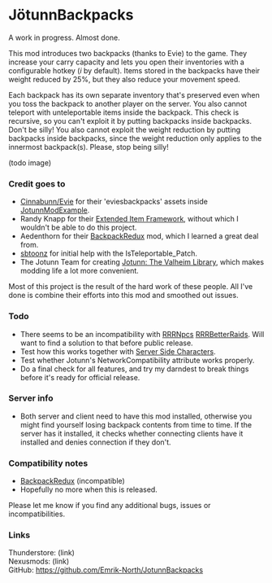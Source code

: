 # JötunnBackpacks

A work in progress. Almost done.

This mod introduces two backpacks (thanks to Evie) to the game. They increase your carry capacity and lets you open their inventories with a configurable hotkey (_i_ by default). Items stored in the backpacks have their weight reduced by 25%, but they also reduce your movement speed.

Each backpack has its own separate inventory that's preserved even when you toss the backpack to another player on the server. You also cannot teleport with unteleportable items inside the backpack. This check is recursive, so you can't exploit it by putting backpacks inside backpacks. Don't be silly! You also cannot exploit the weight reduction by putting backpacks inside backpacks, since the weight reduction only applies to the innermost backpack(s). Please, stop being silly!

(todo image)

### Credit goes to
 * [Cinnabunn/Evie](https://github.com/capnbubs) for their 'eviesbackpacks' assets inside [JotunnModExample](https://github.com/Valheim-Modding/JotunnModExample/tree/master/JotunnModExample/AssetsEmbedded).
 * Randy Knapp for their [Extended Item Framework](https://github.com/RandyKnapp/ValheimMods/tree/main/ExtendedItemDataFramework), without which I wouldn't be able to do this project.
 * Aedenthorn for their [BackpackRedux](https://github.com/aedenthorn/ValheimMods/blob/master/BackpackRedux/) mod, which I learned a great deal from.
 * [sbtoonz](https://github.com/VMP-Valheim/Back_packs) for initial help with the IsTeleportable_Patch.
 * The Jotunn Team for creating [Jotunn: The Valheim Library](https://valheim-modding.github.io/Jotunn/index.html), which makes modding life a lot more convenient.

Most of this project is the result of the hard work of these people. All I've done is combine their efforts into this mod and smoothed out issues.

### Todo
 * There seems to be an incompatibility with [RRRNpcs](https://valheim.thunderstore.io/package/neurodr0me/RRRNpcs/) [RRRBetterRaids](https://valheim.thunderstore.io/package/neurodr0me/RRRBetterRaids/). Will want to find a solution to that before public release.
 * Test how this works together with [Server Side Characters](https://valheim.thunderstore.io/package/HackShardGaming/World_of_Valheim_SSC/).
 * Test whether Jotunn's NetworkCompatibility attribute works properly.
 * Do a final check for all features, and try my darndest to break things before it's ready for official release.

### Server info
 * Both server and client need to have this mod installed, otherwise you might find yourself losing backpack contents from time to time. If the server has it installed, it checks whether connecting clients have it installed and denies connection if they don't.

### Compatibility notes
 * [BackpackRedux](https://www.nexusmods.com/valheim/mods/1333) (incompatible)
 * Hopefully no more when this is released.

Please let me know if you find any additional bugs, issues or incompatibilities.

### Links
Thunderstore: (link)  
Nexusmods: (link)  
GitHub: https://github.com/Emrik-North/JotunnBackpacks  
